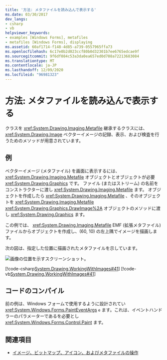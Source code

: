 ```yaml
---
title: '方法: メタファイルを読み込んで表示する'
ms.date: 03/30/2017
dev_langs:
- csharp
- vb
helpviewer_keywords:
- examples [Windows Forms], metafiles
- metafiles [Windows Forms], displaying
ms.assetid: 60af1714-f148-4d85-a739-0557965ffa73
ms.openlocfilehash: 6c17e0b2d023ccf80b0d32301b7ee6765edcae9f
ms.sourcegitcommit: 9f6df084c53a3da0ea657ed0d708a72213683084
ms.translationtype: MT
ms.contentlocale: ja-JP
ms.lasthandoff: 12/09/2020
ms.locfileid: "96981323"
---
```

# <a name="how-to-load-and-display-metafiles"></a>方法: メタファイルを読み込んで表示する
クラスを <xref:System.Drawing.Imaging.Metafile> 継承するクラスには、 <xref:System.Drawing.Image> ベクターイメージの記録、表示、および検査を行うためのメソッドが用意されています。  
  
## <a name="example"></a>例  
 ベクターイメージ (メタファイル) を画面に表示するには、 <xref:System.Drawing.Imaging.Metafile> オブジェクトとオブジェクトが必要 <xref:System.Drawing.Graphics> です。 ファイル (またはストリーム) の名前をコンストラクターに渡し <xref:System.Drawing.Imaging.Metafile> ます。 オブジェクトを作成したら <xref:System.Drawing.Imaging.Metafile> 、そのオブジェクトを <xref:System.Drawing.Imaging.Metafile> <xref:System.Drawing.Graphics.DrawImage%2A> オブジェクトのメソッドに渡し <xref:System.Drawing.Graphics> ます。  
  
 この例では、 <xref:System.Drawing.Imaging.Metafile> EMF (拡張メタファイル) ファイルからオブジェクトを作成し、(60, 10) の左上隅でイメージを描画します。  
  
 次の図は、指定した位置に描画されたメタファイルを示しています。  
  
 ![画像の位置を示すスクリーンショット。](./media/how-to-load-and-display-metafiles/metafile-drawn-specified-location.png "imageposition2")  
  
 [!code-csharp[System.Drawing.WorkingWithImages#41](~/samples/snippets/csharp/VS_Snippets_Winforms/System.Drawing.WorkingWithImages/CS/Class1.cs#41)]
 [!code-vb[System.Drawing.WorkingWithImages#41](~/samples/snippets/visualbasic/VS_Snippets_Winforms/System.Drawing.WorkingWithImages/VB/Class1.vb#41)]  
  
## <a name="compiling-the-code"></a>コードのコンパイル  
 前の例は、Windows フォームで使用するように設計されてい <xref:System.Windows.Forms.PaintEventArgs> `e` ます。これは、イベントハンドラーのパラメーターであるを必要とし <xref:System.Windows.Forms.Control.Paint> ます。  
  
## <a name="see-also"></a>関連項目

- [イメージ、ビットマップ、アイコン、およびメタファイルの操作](working-with-images-bitmaps-icons-and-metafiles.md)

